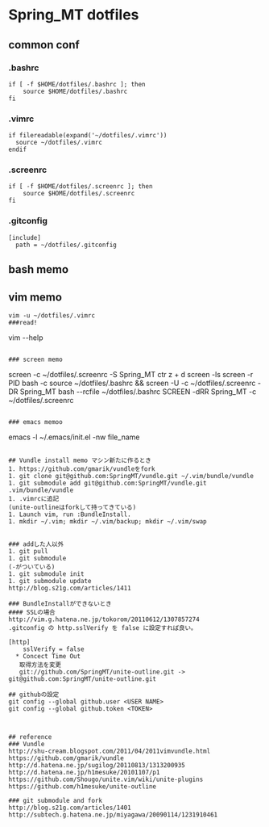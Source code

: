 # Spring_MT dotfiles
## common conf
### .bashrc

~~~
if [ -f $HOME/dotfiles/.bashrc ]; then
    source $HOME/dotfiles/.bashrc
fi
~~~

### .vimrc

~~~
if filereadable(expand('~/dotfiles/.vimrc'))
  source ~/dotfiles/.vimrc
endif
~~~

### .screenrc
~~~
if [ -f $HOME/dotfiles/.screenrc ]; then
    source $HOME/dotfiles/.screenrc
fi
~~~

### .gitconfig

```
[include]
  path = ~/dotfiles/.gitconfig
```

## bash memo

## vim memo

~~~
vim -u ~/dotfiles/.vimrc
###read!

~~~
vim --help
~~~

### screen memo

~~~
screen -c ~/dotfiles/.screenrc -S Spring_MT
ctr z + d
screen -ls
screen -r PID
bash -c source ~/dotfiles/.bashrc && screen -U -c ~/dotfiles/.screenrc -DR Spring_MT
bash --rcfile ~/dotfiles/.bashrc
SCREEN -dRR Spring_MT -c ~/dotfiles/.screenrc
~~~

### emacs memoo

~~~
emacs -l ~/.emacs/init.el -nw file_name
~~~

## Vundle install memo マシン新たに作るとき
1. https://github.com/gmarik/vundleをfork
1. git clone git@github.com:SpringMT/vundle.git ~/.vim/bundle/vundle
1. git submodule add git@github.com:SpringMT/vundle.git .vim/bundle/vundle
1. .vimrcに追記
(unite-outlineはforkして持ってきている)
1. Launch vim, run :BundleInstall.
1. mkdir ~/.vim; mkdir ~/.vim/backup; mkdir ~/.vim/swap


### addした人以外
1. git pull
1. git submodule
(-がついている)
1. git submodule init
1. git submodule update
http://blog.s21g.com/articles/1411

### BundleInstallができないとき
#### SSLの場合
http://vim.g.hatena.ne.jp/tokorom/20110612/1307857274
.gitconfig の http.sslVerify を false に設定すれば良い。

[http]
    sslVerify = false
  * Concect Time Out
   取得方法を変更
   git://github.com/SpringMT/unite-outline.git -> git@github.com:SpringMT/unite-outline.git

## githubの設定
git config --global github.user <USER NAME>
git config --global github.token <TOKEN>



## reference
### Vundle
http://shu-cream.blogspot.com/2011/04/2011vimvundle.html
https://github.com/gmarik/vundle
http://d.hatena.ne.jp/sugilog/20110813/1313200935
http://d.hatena.ne.jp/h1mesuke/20101107/p1
https://github.com/Shougo/unite.vim/wiki/unite-plugins
https://github.com/h1mesuke/unite-outline

### git submodule and fork
http://blog.s21g.com/articles/1401
http://subtech.g.hatena.ne.jp/miyagawa/20090114/1231910461

